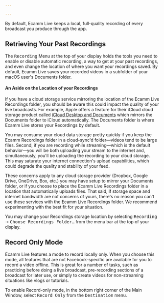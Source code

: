 ```yaml
---

---
```


<!-- ## Local Recordings of Your Broadcasts -->

By default, Ecamm Live keeps a local, full-quality recording of every broadcast you produce through the app.

## Retrieving Your Past Recordings

The <samp>Recording</samp> Menu at the top of your display holds the tools you need to enable or disable automatic recording, a way to get at your past recordings, and even change the location of where you want your recordings saved. By default, Ecamm Live saves your recorded videos in a subfolder of your macOS user's Documents folder. 

<aside class="notice" markdown="1">

#### An Aside on the Location of your Recordings

If you have a cloud storage service mirroring the location of the Ecamm Live Recordings folder, you should be aware this could impact the quality of your live broadcasts. For example, Apple offers a feature for their iCloud cloud storage product called [iCloud Desktop and Documents](https://support.apple.com/en-us/HT206985) which mirrors the Documents folder to iCloud automatically. The Documents folder is where Ecamm Live stores your Recordings by default.

You may consume your cloud data storage pretty quickly if you keep the Ecamm Recordings folder in a cloud-sync'd folder—videos tend to be large files. Second, if you are recording while streaming—which is the default behavior—you will be both uploading your stream to the internet and, simultaneously, you'll be uploading the recording to your cloud storage. This may saturate your internet connection's upload capabilities, which could degrade the quality and stability of your feed.

These concerns apply to any cloud storage provider (Dropbox, Google Drive, OneDrive, Box, etc.) you may have setup to mirror your Documents folder, or if you choose to place the Ecamm Live Recordings folder in a location that automatically uploads files. That said, if storage space and internet bandwidth are not concerns of yours, there's no reason you can't use these services with the Ecamm Live Recordings folder. We recommend experimenting with the best fit for your situation.

You may change your Recordings storage location by selecting <samp>Recording</samp> ➝ <samp>Choose Recordings Folder…</samp> from the menu bar at the top of your display.

</aside>

## Record Only Mode

Ecamm Live features a mode to record locally only. When you choose this mode, all features that are not Facebook-specific are available for you to record a video offline. This is great for a number of tasks, such as practicing before doing a live broadcast, pre-recording sections of a broadcast for later use, or simply to create videos for non-streaming situations like vlogs or tutorials.

To enable Record-only mode, in the bottom right corner of the Main Window, select <samp>Record Only</samp> from the <samp>Destination</samp> menu.